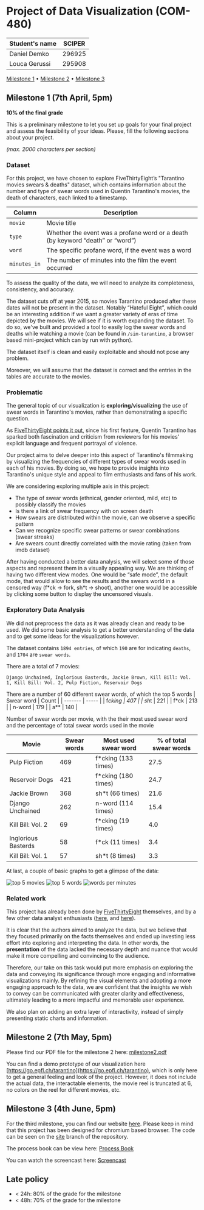 # Project of Data Visualization (COM-480)

| Student's name | SCIPER |
| -------------- | ------ |
| Daniel Demko   | 296925 |
| Louca Gerussi  | 295908 |

[Milestone 1](#milestone-1) • [Milestone 2](#milestone-2) • [Milestone 3](#milestone-3)

## Milestone 1 (7th April, 5pm) <a name="milestone-1"></a>

**10% of the final grade**

This is a preliminary milestone to let you set up goals for your final project and assess the feasibility of your ideas.
Please, fill the following sections about your project.

*(max. 2000 characters per section)*

### Dataset

For this project, we have chosen to explore FiveThirtyEight’s "Tarantino movies swears & deaths" dataset, which contains information about the number and type of swear words used in Quentin Tarantino's movies, the death of characters, each linked to a timestamp.

| Column | Description |
| -------------- | ------ |
| `movie` | Movie title |
| `type` | Whether the event was a profane word or a death (by keyword “death” or “word”) |
| `word` | The specific profane word, if the event was a word |
| `minutes_in` | The number of minutes into the film the event occurred |

To assess the quality of the data, we will need to analyze its completeness, consistency, and accuracy. 

The dataset cuts off at year 2015, so movies Tarantino produced after these dates will not be present in the dataset. Notably “Hateful Eight”, which could be an interesting addition if we want a greater variety of eras of time depicted by the movies. We will see if it is worth expanding the dataset. To do so, we've built and provided a tool to easily log the swear words and deaths while watching a movie (can be found in `/sim-tarantino`, a browser based mini-project which can by run with python). 

The dataset itself is clean and easily exploitable and should not pose any problem. 

Moreover, we will assume that the dataset is correct and the entries in the tables are accurate to the movies.


### Problematic

The general topic of our visualization is **exploring/visualizing** the use of swear words in Tarantino's movies, rather than demonstrating a specific question. 

As [FiveThirtyEight points it out](https://fivethirtyeight.com/features/complete-catalog-curses-deaths-quentin-tarantino-films/), since his first feature, Quentin Tarantino has sparked both fascination and criticism from reviewers for his movies' explicit language and frequent portrayal of violence.

Our project aims to delve deeper into this aspect of Tarantino's filmmaking by visualizing the frequencies of different types of swear words used in each of his movies. By doing so, we hope to provide insights into Tarantino's unique style and appeal to film enthusiasts and fans of his work.

We are considering exploring multiple axis in this project:
- The type of swear words (ethnical, gender oriented, mild, etc) to possibly classify the movies
- Is there a link of swear frequency with on screen death
- How swears are distributed within the movie, can we observe a specific pattern
- Can we recognize specific swear patterns or swear combinations (swear streaks)
- Are swears count directly correlated with the movie rating (taken from imdb dataset)

After having conducted a better data analysis, we will select some of those aspects and represent them in a visually appealing way. We are thinking of having two different view modes. One would be “safe mode”, the default mode, that would allow to see the results and the swears world in a censored way (f\*ck → fork, sh\*t → shoot), another one would be accessible by clicking some button to display the uncensored visuals.


### Exploratory Data Analysis

We did not preprocess the data as it was already clean and ready to be used. We did some basic analysis to get a better understanding of the data and to get some ideas for the visualizations however.

The dataset contains `1894 entries`, of which `190` are for indicating `deaths`, and `1704` are `swear words`.

There are a total of 7 movies: 
```
Django Unchained, Inglorious Basterds, Jackie Brown, Kill Bill: Vol. 1, Kill Bill: Vol. 2, Pulp Fiction, Reservoir Dogs
```

There are a number of 60 different swear words, of which the top 5 words
| Swear word    | Count |
| ------- | ----- |
| f*cking | 407   |
| sh*t    | 221   |
| f*ck    | 213   |
| n-word  | 179   |
| a**     | 140   |

Number of swear words per movie, with the their most used swear word and the percentage of total swear words used in the movie

| Movie               | Swear words | Most used swear word | % of total swear words |
| ------------------- | ----------- | -------------------- | ---------------------- |
| Pulp Fiction        |   469       |  f*cking (133 times) | 27.5                   |
| Reservoir Dogs      |   421       | f*cking (180 times)  | 24.7                   |
| Jackie Brown        |   368       | sh*t (66 times)      | 21.6                   |
| Django Unchained    |   262       | n-word  (114 times)  | 15.4                   |
| Kill Bill: Vol. 2   |    69       | f*cking (19 times)   | 4.0                    |
| Inglorious Basterds |    58       |  f*ck (11 times)     | 3.4                    |
| Kill Bill: Vol. 1   |    57       | sh*t (8 times)       | 3.3                    |

At last, a couple of basic graphs to get a glimpse of the data:

![top 5 movies](data/analysis/top5movies.png)
![top 5 words](data/analysis/top5words.png)
![words per minutes](data/analysis/words_per_minutes.png)


### Related work

This project has already been done by [FiveThirtyEight](https://fivethirtyeight.com/features/complete-catalog-curses-deaths-quentin-tarantino-films/) themselves, and by a few other data analyst enthusiasts ([here](https://ismayc.github.io/soc301_s2017/group_projects/group4.html), and [here](https://rstudio-pubs-static.s3.amazonaws.com/235553_58fbac0330f0432e9be75dca4df07b6b.html)). 

It is clear that the authors aimed to analyze the data, but we believe that they focused primarily on the facts themselves and ended up investing less effort into exploring and interpreting the data. In other words, the **presentation** of the data lacked the necessary depth and nuance that would make it more compelling and convincing to the audience. 

Therefore, our take on this task would put more emphasis on exploring the data and conveying its significance through more engaging and informative visualizations mainly. By refining the visual elements and adopting a more engaging approach to the data, we are confident that the insights we wish to convey can be communicated with greater clarity and effectiveness, ultimately leading to a more impactful and memorable user experience.

We also plan on adding an extra layer of interactivity, instead of simply presenting static charts and information.

## Milestone 2 (7th May, 5pm)

Please find our PDF file for the milestone 2 here: [milestone2.pdf](milestone2.pdf)

You can find a demo prototype of our visualization here [https://go.epfl.ch/tarantino](https://go.epfl.ch/tarantino), which is only here to get a general feeling and look of the project. However, it does not include the actual data, the interactable elements, the movie reel is truncated at 6, no colors on the reel for different movies, etc.


## Milestone 3 (4th June, 5pm)

For the third milestone, you can find our website [here](https://go.epfl.ch/tarantino). Please keep in mind that this project has been designed for chromium based browser. The code can be seen on the [site](https://github.com/com-480-data-visualization/project-2023-vatadiz2/tree/site) branch of the repository.

The process book can be view here: [Process Book](process_book.pdf)

You can watch the screencast here: [Screencast](screencast.mp4)

## Late policy

- < 24h: 80% of the grade for the milestone
- < 48h: 70% of the grade for the milestone

